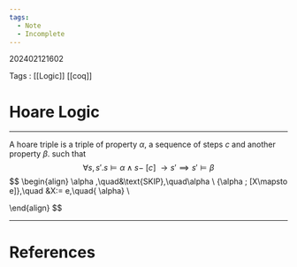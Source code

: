 ```yaml
---
tags:
  - Note
  - Incomplete
---
```

202402121602

Tags : [[Logic]] [[coq]] 
# Hoare Logic
---
A hoare triple is a triple of property $\alpha$, a sequence of steps $c$ and another property $\beta$. such that 
$$
\forall s,s'. s \models \alpha \land s-\!\!\![c]\!\!\!\to s' \implies s' \models \beta 
$$
$$
\begin{align}
\alpha ,\quad&\text{SKIP},\quad\alpha \\
\{\alpha \; [X\mapsto e]\},\quad &X:= e,\quad\{ \alpha\} \\

\end{align}
$$

---
# References
